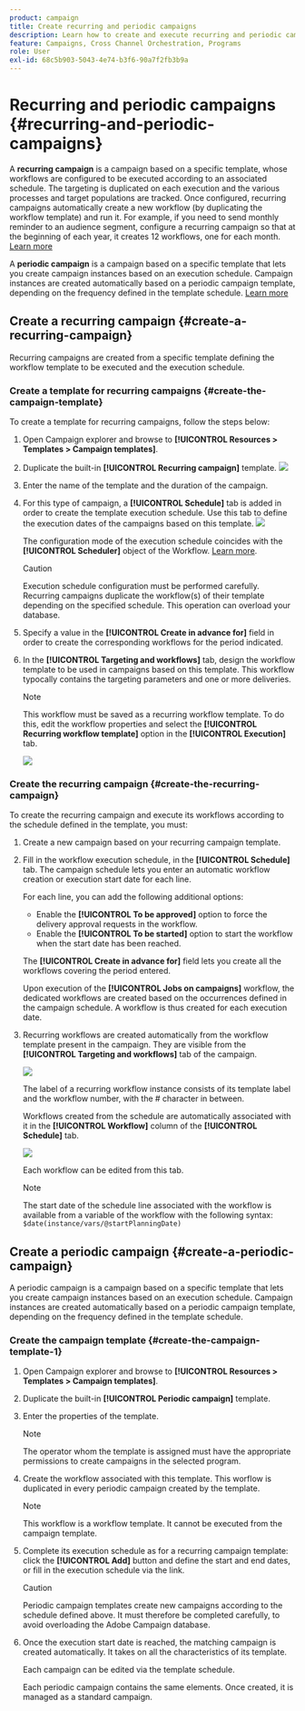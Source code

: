 ```yaml
---
product: campaign
title: Create recurring and periodic campaigns
description: Learn how to create and execute recurring and periodic campaigns
feature: Campaigns, Cross Channel Orchestration, Programs
role: User
exl-id: 68c5b903-5043-4e74-b3f6-90a7f2fb3b9a
---
```

# Recurring and periodic campaigns {#recurring-and-periodic-campaigns}

A **recurring campaign** is a campaign based on a specific template, whose workflows are configured to be executed according to an associated schedule. The targeting is duplicated on each execution and the various processes and target populations are tracked.  Once configured, recurring campaigns automatically create a new workflow (by duplicating the workflow template) and run it. For example, if you need to send monthly reminder to an audience segment, configure a recurring campaign so that at the beginning of each year, it creates 12 workflows, one for each month. [Learn more](#create-a-recurring-campaign)

A **periodic campaign** is a campaign based on a specific template that lets you create campaign instances based on an execution schedule. Campaign instances are created automatically based on a periodic campaign template, depending on the frequency defined in the template schedule. [Learn more](#create-a-periodic-campaign)

## Create a recurring campaign {#create-a-recurring-campaign}

Recurring campaigns are created from a specific template defining the workflow template to be executed and the execution schedule.

### Create a template for recurring campaigns {#create-the-campaign-template}

To create a template for recurring campaigns, follow the steps below:

1. Open Campaign explorer and browse to **[!UICONTROL Resources > Templates > Campaign templates]**.
1. Duplicate the built-in **[!UICONTROL Recurring campaign]** template.
    ![](assets/recurring-campaign-duplicate.png)
1. Enter the name of the template and the duration of the campaign.
1. For this type of campaign, a **[!UICONTROL Schedule]** tab is added in order to create the template execution schedule. Use this tab to define the execution dates of the campaigns based on this template.
  ![](assets/recurring-campaign-schedule.png)

    The configuration mode of the execution schedule coincides with the **[!UICONTROL Scheduler]** object of the Workflow. [Learn more](../workflow/scheduler.md).

    >[!CAUTION]
    >
    >Execution schedule configuration must be performed carefully. Recurring campaigns duplicate the workflow(s) of their template depending on the specified schedule. This operation can overload your database. 

1. Specify a value in the **[!UICONTROL Create in advance for]** field in order to create the corresponding workflows for the period indicated.
1. In the **[!UICONTROL Targeting and workflows]** tab, design the workflow template to be used in campaigns based on this template. This workflow typocally contains the targeting parameters and one or more deliveries.

    >[!NOTE]
    >
    >This workflow must be saved as a recurring workflow template. To do this, edit the workflow properties and select the **[!UICONTROL Recurring workflow template]** option in the **[!UICONTROL Execution]** tab.

    ![](assets/recurring-campaign-wf-properties.png)

### Create the recurring campaign {#create-the-recurring-campaign}

To create the recurring campaign and execute its workflows according to the schedule defined in the template, you must:

1. Create a new campaign based on your recurring campaign template.
1. Fill in the workflow execution schedule, in the **[!UICONTROL Schedule]** tab. The campaign schedule lets you enter an automatic workflow creation or execution start date for each line.

   For each line, you can add the following additional options:

    * Enable the **[!UICONTROL To be approved]** option to force the delivery approval requests in the workflow.
    * Enable the **[!UICONTROL To be started]** option to start the workflow when the start date has been reached.

   The **[!UICONTROL Create in advance for]** field lets you create all the workflows covering the period entered.

   Upon execution of the **[!UICONTROL Jobs on campaigns]** workflow, the dedicated workflows are created based on the occurrences defined in the campaign schedule. A workflow is thus created for each execution date.

1. Recurring workflows are created automatically from the workflow template present in the campaign. They are visible from the **[!UICONTROL Targeting and workflows]** tab of the campaign. 

   ![](assets/recurring-wf-created.png)

   The label of a recurring workflow instance consists of its template label and the workflow number, with the # character in between.

   Workflows created from the schedule are automatically associated with it in the **[!UICONTROL Workflow]** column of the **[!UICONTROL Schedule]** tab. 

   ![](assets/recurring-wf-schedule-executed.png)

   Each workflow can be edited from this tab.

   >[!NOTE]
   >
   >The start date of the schedule line associated with the workflow is available from a variable of the workflow with the following syntax:   
   >`$date(instance/vars/@startPlanningDate)`

## Create a periodic campaign {#create-a-periodic-campaign}

A periodic campaign is a campaign based on a specific template that lets you create campaign instances based on an execution schedule. Campaign instances are created automatically based on a periodic campaign template, depending on the frequency defined in the template schedule.

### Create the campaign template {#create-the-campaign-template-1}

1. Open Campaign explorer and browse to **[!UICONTROL Resources > Templates > Campaign templates]**.
1. Duplicate the built-in **[!UICONTROL Periodic campaign]** template.
1. Enter the properties of the template.

     >[!NOTE]
     >
     >The operator whom the template is assigned must have the appropriate permissions to create campaigns in the selected program.

1. Create the workflow associated with this template. This worflow is duplicated in every periodic campaign created by the template.

      >[!NOTE]
      >
      >This workflow is a workflow template. It cannot be executed from the campaign template.

1. Complete its execution schedule as for a recurring campaign template: click the **[!UICONTROL Add]** button and define the start and end dates, or fill in the execution schedule via the link.

      >[!CAUTION]
      >
      >Periodic campaign templates create new campaigns according to the schedule defined above. It must therefore be completed carefully, to avoid overloading the Adobe Campaign database.

1. Once the execution start date is reached, the matching campaign is created automatically. It takes on all the characteristics of its template.

    Each campaign can be edited via the template schedule.

    Each periodic campaign contains the same elements. Once created, it is managed as a standard campaign.
